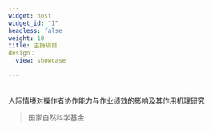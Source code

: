 ```yaml
---
widget: host
widget_id: "1"
headless: false
weight: 10
title: 主持项目
design：
  view: showcase
  
---
```

<br>
人际情境对操作者协作能力与作业绩效的影响及其作用机理研究

> 国家自然科学基金
